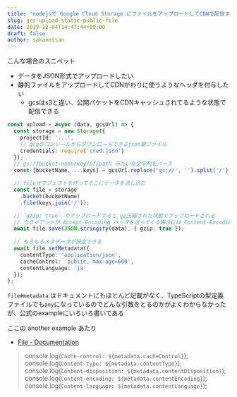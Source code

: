```yaml
---
title: "nodejsで Google Cloud Storage にファイルをアップロードしてCDNで配信する"
slug: gcs-upload-static-public-file
date: 2019-12-04T14:47:44+09:00
draft: false
author: sakamossan
---
```


こんな場合のスニペット

- データをJSON形式でアップロードしたい
- 静的ファイルをアップロードしてCDNがわりに使うようなヘッダを付与したい
  - gcsはs3と違い、公開バケットをCDNキャッシュされてるような状態で配信できる

```ts
const upload = async (data, gcsUrl) => {
  const storage = new Storage({
    projectId: '...',
    // gcpのコンソールからダウンロードできるjson鍵ファイル
    credentials: require('cred.json')
  });
  // gs://bucket-name/key/of/path みたいな文字列をパース
  const [bucketName, ...keys] = gcsUrl.replace('gs://', '').split('/');

  // fileオブジェクトを作ってそこにデータを流し込む
  const file = storage
    .bucket(bucketName)
    .file(keys.join('/'));

  // `gzip: true` でアップロードすると gz圧縮された状態でアップロードされる
  // クライアントが Accept-Encoding ヘッダを送ってくる場合には Content-Encoding: gzip で返される
  await file.save(JSON.stringify(data), { gzip: true });
  
  // もろもろメタデータが設定できる
  await file.setMetadata({
    contentType: 'application/json',
    cacheControl: 'public, max-age=600',
    contentLanguage: 'ja'
  });
};
```

`file#metadata` はドキュメントにもほとんど記載がなく、TypeScriptの型定義ファイルでも`any`になっているのでどんな引数をとるのかがよくわからなかったが、公式のexampleにいろいろ書いてある

ここの another example あたり

- [File - Documentation](https://googleapis.dev/nodejs/storage/latest/File.html#getMetadata-examples)

>  console.log(`Cache-control: ${metadata.cacheControl}`);
>  console.log(`Content-type: ${metadata.contentType}`);
>  console.log(`Content-disposition: ${metadata.contentDisposition}`);
>  console.log(`Content-encoding: ${metadata.contentEncoding}`);
>  console.log(`Content-language: ${metadata.contentLanguage}`);
